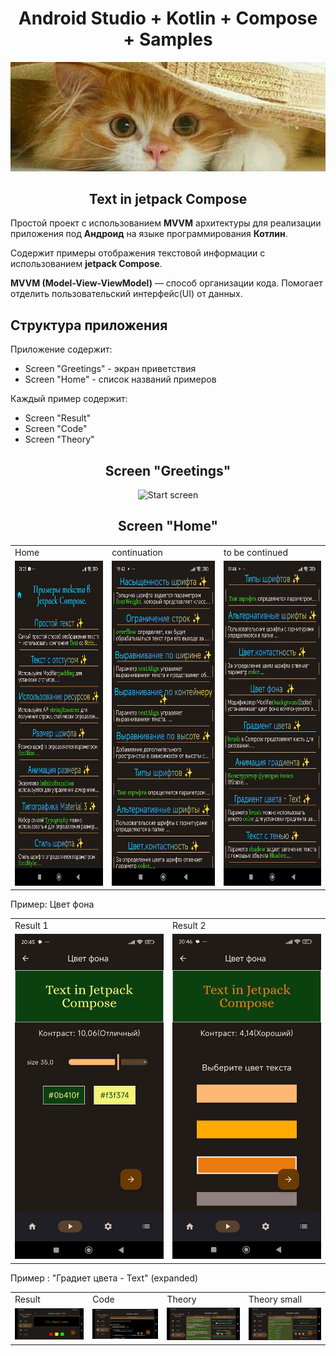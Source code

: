 <h1 align="center">
   Android Studio + Kotlin + Compose + Samples
</h1>

<p align="center">
    <img src="screenshots/kotik2.jpg" alt="Logo" />
</p>

<h2 align="center">
   Text in jetpack Compose
</h2>

 Простой проект с использованием <b>MVVM</b> архитектуры для реализации приложения под <b>Андроид</b> на языке программирования <b>Котлин</b>.
 
 Содержит примеры отображения текстовой информации с использованием <b>jetpack Compose</b>.

 <b>MVVM (Model-View-ViewModel)</b> — способ организации кода. Помогает отделить пользовательский интерфейс(UI) от данных.

 ## Структура приложения

Приложение содержит:
  * Screen "Greetings" - экран приветствия
  * Screen "Home" - список названий примеров

Каждый пример содержит:
  * Screen "Result"
  * Screen "Code"
  * Screen "Theory"


<h2 align="center">
   Screen "Greetings"
</h2>

<p align="center">
    <img src="screenshots/video_text_in_compose.gif" alt="Start screen" />
</p>


<h2 align="center">
   Screen "Home"
</h2>


<table>
  <tr>
    <td>Home</td>
    <td>continuation</td>
    <td>to be continued</td>
  </tr>
  <tr>
    <td><img src="screenshots/screenshot010.jpg" width=270 height=520></td>
    <td><img src="screenshots/screenshot011.jpg" width=270 height=520></td>
    <td><img src="screenshots/screenshot012.jpg" width=270 height=520></td>
  </tr>
 </table>


 

Пример: Цвет фона
<table>
  <tr>
    <td>Result 1</td>
    <td>Result 2</td>
  </tr>
  <tr>
    <td><img src="screenshots/screenshot101.jpg" width=270 height=520></td>
    <td><img src="screenshots/screenshot102.jpg" width=270 height=520></td>
  </tr>
 </table>


Пример : "Градиет цвета - Text" (expanded) 
<table>
  <tr>
    <td>Result</td>
    <td>Code</td>
    <td>Theory</td>
    <td>Theory small</td>
  </tr>
  <tr>
    <td><img src="screenshots/screenshot104.jpg"></td>
    <td><img src="screenshots/screenshot105.jpg"></td>
    <td><img src="screenshots/screenshot106.jpg"></td>
    <td><img src="screenshots/screenshot107.jpg"></td>
  </tr>
 </table>

 
